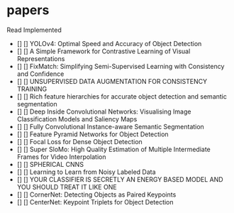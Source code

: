 # papers

Read Implemented
- []    []       YOLOv4: Optimal Speed and Accuracy of Object Detection
- []    []       A Simple Framework for Contrastive Learning of Visual Representations
- []    []       FixMatch: Simplifying Semi-Supervised Learning with Consistency and Confidence
- []    []       UNSUPERVISED DATA AUGMENTATION FOR CONSISTENCY TRAINING
- []    []       Rich feature hierarchies for accurate object detection and semantic segmentation
- []    []       Deep Inside Convolutional Networks: Visualising Image Classification Models and Saliency Maps
- []    []       Fully Convolutional Instance-aware Semantic Segmentation
- []    []       Feature Pyramid Networks for Object Detection
- []    []       Focal Loss for Dense Object Detection
- []    []       Super SloMo: High Quality Estimation of Multiple Intermediate Frames for Video Interpolation
- []    []       SPHERICAL CNNS
- []    []       Learning to Learn from Noisy Labeled Data
- []    []       YOUR CLASSIFIER IS SECRETLY AN ENERGY BASED MODEL AND YOU SHOULD TREAT IT LIKE ONE
- []    []       CornerNet: Detecting Objects as Paired Keypoints
- []    []       CenterNet: Keypoint Triplets for Object Detection
